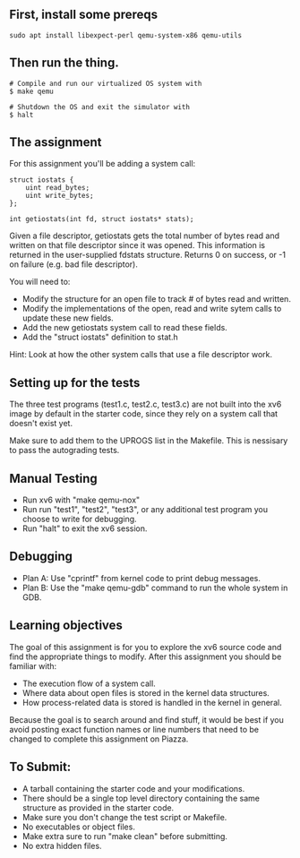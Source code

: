 
## First, install some prereqs

```
sudo apt install libexpect-perl qemu-system-x86 qemu-utils 
```

## Then run the thing.

```
# Compile and run our virtualized OS system with
$ make qemu

# Shutdown the OS and exit the simulator with
$ halt
```


## The assignment

For this assignment you'll be adding a system call:

```
struct iostats {
    uint read_bytes;
    uint write_bytes;
};

int getiostats(int fd, struct iostats* stats);
```

Given a file descriptor, getiostats gets the total number of bytes read
and written on that file descriptor since it was opened. This information
is returned in the user-supplied fdstats structure. Returns 0 on success, or
-1 on failure (e.g. bad file descriptor).

You will need to:

 * Modify the structure for an open file to track # of bytes read and written.
 * Modify the implementations of the open, read and write sytem calls to update
   these new fields.
 * Add the new getiostats system call to read these fields.
 * Add the "struct iostats" definition to stat.h

Hint: Look at how the other system calls that use a file descriptor work.

## Setting up for the tests

The three test programs (test1.c, test2.c, test3.c) are not built into the
xv6 image by default in the starter code, since they rely on a system call
that doesn't exist yet.

Make sure to add them to the UPROGS list in the Makefile. This is nessisary 
to pass the autograding tests.

## Manual Testing

 - Run xv6 with "make qemu-nox"
 - Run run "test1", "test2", "test3", or any additional test program
   you choose to write for debugging.
 - Run "halt" to exit the xv6 session.

## Debugging

 - Plan A: Use "cprintf" from kernel code to print debug messages.
 - Plan B: Use the "make qemu-gdb" command to run the whole system in GDB.

## Learning objectives

The goal of this assignment is for you to explore the xv6 source code and find
the appropriate things to modify. After this assignment you should be familiar with:

 * The execution flow of a system call.
 * Where data about open files is stored in the kernel data structures.
 * How process-related data is stored is handled in the kernel in general.

Because the goal is to search around and find stuff, it would be best if you
avoid posting exact function names or line numbers that need to be changed to
complete this assignment on Piazza.

## To Submit:

 - A tarball containing the starter code and your modifications.
 - There should be a single top level directory containing the same structure
   as provided in the starter code.
 - Make sure you don't change the test script or Makefile.
 - No executables or object files.
 - Make extra sure to run "make clean" before submitting.
 - No extra hidden files.

